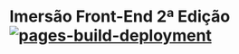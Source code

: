 # Imersão Front-End 2ª Edição [![pages-build-deployment](https://github.com/thiago-roock/Imersao-alura-frontend-spotify/actions/workflows/pages/pages-build-deployment/badge.svg)](https://github.com/thiago-roock/Imersao-alura-frontend-spotify/actions/workflows/pages/pages-build-deployment)

